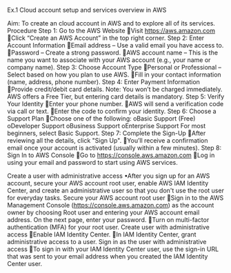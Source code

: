 Ex.1 Cloud account setup and services overview in AWS

Aim:
To create an cloud account in AWS and to explore all of its services. 
Procedure
Step 1: Go to the AWS Website
Visit https://aws.amazon.com
Click “Create an AWS Account” in the top right corner.
Step 2: Enter Account Information
Email address – Use a valid email you have access to.
Password – Create a strong password.
AWS account name – This is the name you want to associate with your AWS account (e.g., your name or company name).
Step 3: Choose Account Type
Personal or Professional – Select based on how you plan to use AWS.
Fill in your contact information (name, address, phone number).
Step 4: Enter Payment Information
Provide credit/debit card details.
Note: You won’t be charged immediately. AWS offers a Free Tier, but entering card details is mandatory.
Step 5: Verify Your Identity
Enter your phone number.
AWS will send a verification code via call or text.
Enter the code to confirm your identity.
Step 6: Choose a Support Plan
Choose one of the following:
oBasic Support (Free)
oDeveloper Support
oBusiness Support
oEnterprise Support
For most beginners, select Basic Support.
Step 7: Complete the Sign-Up
After reviewing all the details, click "Sign Up".
You’ll receive a confirmation email once your account is activated (usually within a few minutes).
Step 8: Sign In to AWS Console
Go to https://console.aws.amazon.com
Log in using your email and password to start using AWS services.

Create a user with administrative access
•After you sign up for an AWS account, secure your AWS account root user, enable AWS IAM Identity Center, and create an administrative user so that you don't use the root user for everyday tasks.
Secure your AWS account root user
Sign in to the AWS Management Console (https://console.aws.amazon.com) as the account owner by choosing Root user and entering your AWS account email address. On the next page, enter your password.
Turn on multi-factor authentication (MFA) for your root user.
Create user with administrative access
Enable IAM Identity Center.
In IAM Identity Center, grant administrative access to a user.
Sign in as the user with administrative access
To sign in with your IAM Identity Center user, use the sign-in URL that was sent to your email address when you created the IAM Identity Center user.
